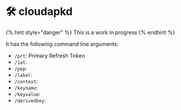 # 🛠️ cloudapkd

{% hint style="danger" %}
This is a work in progress
{% endhint %}

It has the following command line arguments:

* `/prt`: Primary Refresh Token
* `/iat`:
* `/pop`:
* `/label`:
* `/context`:
* `/keyname`:
* `/keyvalue`:
* `/derivedkey`:
